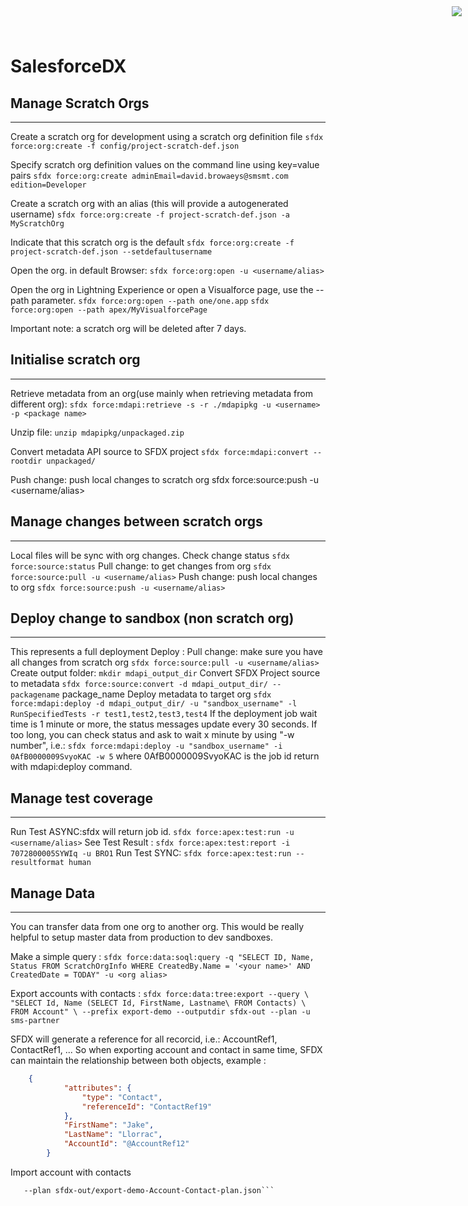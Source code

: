 <div style="text-align:right;top: 10px;position: absolute;right: 10px;" markdown="1">
	<img align="right" src="http://www.smsmt.com/hs-fs/hubfs/SMS_Logo-1.png?t=1490163156935&amp;width=300&amp;name=SMS_Logo-1.png"/>
</div>

# SalesforceDX #
## Manage Scratch Orgs ##
--------------------------
Create a scratch org for development using a scratch org definition file
	```sfdx force:org:create -f config/project-scratch-def.json```

Specify scratch org definition values on the command line using key=value pairs
	```sfdx force:org:create adminEmail=david.browaeys@smsmt.com edition=Developer```

Create a scratch org with an alias (this will provide a autogenerated username)
	```sfdx force:org:create -f project-scratch-def.json -a MyScratchOrg```

Indicate that this scratch org is the default
	```sfdx force:org:create -f project-scratch-def.json --setdefaultusername```

Open the org. in default Browser:
	```sfdx force:org:open -u <username/alias>```

Open the org in Lightning Experience or open a Visualforce page, use the --path parameter.
	```sfdx force:org:open --path one/one.app```
	```sfdx force:org:open --path apex/MyVisualforcePage```

Important note: a scratch org will be deleted after 7 days. 
## Initialise scratch org ##
--------------------------
Retrieve metadata from an org(use mainly when retrieving metadata from different org):
	```sfdx force:mdapi:retrieve -s -r ./mdapipkg -u <username> -p <package name>```

Unzip file:
	```unzip mdapipkg/unpackaged.zip```

Convert metadata API source to SFDX project
	```sfdx force:mdapi:convert --rootdir unpackaged/```

Push change: push local changes to scratch org
		sfdx force:source:push -u <username/alias>
		
## Manage changes between scratch orgs ##
--------------------------
Local files will be sync with org changes. 
	Check change status
		```sfdx force:source:status```
	Pull change: to get changes from org
		```sfdx force:source:pull -u <username/alias>```
	Push change: push local changes to org
		```sfdx force:source:push -u <username/alias>```

## Deploy change to sandbox (non scratch org) ##
--------------------------
This represents a full deployment
Deploy :
	Pull change: make sure you have all changes from scratch org
		```sfdx force:source:pull -u <username/alias>```
	Create output folder:
		```mkdir mdapi_output_dir```
	Convert  SFDX Project source to metadata
		```sfdx force:source:convert -d mdapi_output_dir/ --packagename``` package_name
	Deploy metadata to target org
		```sfdx force:mdapi:deploy -d mdapi_output_dir/ -u "sandbox_username" -l RunSpecifiedTests -r test1,test2,test3,test4```
	If the deployment job wait time is 1 minute or more, the status messages update every 30 seconds.
	If too long, you can check status and ask to wait x minute by using "-w number", i.e.:
		```sfdx force:mdapi:deploy -u "sandbox_username" -i 0AfB0000009SvyoKAC -w 5```
	where 0AfB0000009SvyoKAC is the job id return with mdapi:deploy command. 

## Manage test coverage ##
--------------------------
Run Test ASYNC:sfdx will return job id. 
	```sfdx force:apex:test:run -u <username/alias>```
See Test Result : 
	```sfdx force:apex:test:report -i 7072800005SYWIq -u BRO1```
Run Test SYNC:
	```sfdx force:apex:test:run --resultformat human```

## Manage Data ##
-------------------------
You can transfer data from one org to another org. This would be really helpful to setup master data from production to dev sandboxes.

Make a simple query :
	```sfdx force:data:soql:query -q "SELECT ID, Name, Status FROM ScratchOrgInfo WHERE CreatedBy.Name = '<your name>' AND CreatedDate = TODAY" -u <org alias>```

Export accounts with contacts : 
	```sfdx force:data:tree:export --query \
      "SELECT Id, Name
       (SELECT Id, FirstName, Lastname\
        FROM Contacts) \
       FROM Account" \
     --prefix export-demo --outputdir sfdx-out --plan -u sms-partner```

SFDX will generate a reference for all recorcid, i.e.: AccountRef1, ContactRef1, ... So when exporting account and contact in same time, SFDX can maintain the relationship between both objects, example : 
```json
	{
            "attributes": {
                "type": "Contact",
                "referenceId": "ContactRef19"
            },
            "FirstName": "Jake",
            "LastName": "Llorrac",
            "AccountId": "@AccountRef12"
        }
```
Import account with contacts
 ```sfdx force:data:tree:import --targetusername sms-partner2 \
    --plan sfdx-out/export-demo-Account-Contact-plan.json```
